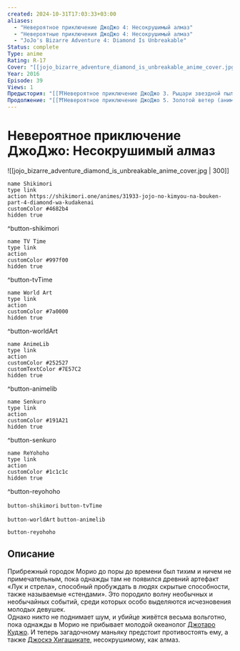 ```yaml
---
created: 2024-10-31T17:03:33+03:00
aliases:
  - "Невероятное приключение ДжоДжо 4: Несокрушимый алмаз"
  - "Невероятные приключения ДжоДжо 4: Несокрушимый алмаз"
  - "JoJo's Bizarre Adventure 4: Diamond Is Unbreakable"
Status: complete
Type: anime
Rating: R-17
Cover: "[[jojo_bizarre_adventure_diamond_is_unbreakable_anime_cover.jpg]]"
Year: 2016
Episode: 39
Views: 1
Предыстория: "[[⛩️Невероятное приключение ДжоДжо 3. Рыцари звездной пыли 2 (аниме)]]"
Продолжение: "[[⛩️Невероятное приключение ДжоДжо 5. Золотой ветер (аниме)]]"
---
```


# Невероятное приключение ДжоДжо: Несокрушимый алмаз

![[jojo_bizarre_adventure_diamond_is_unbreakable_anime_cover.jpg | 300]]

```button
name Shikimori
type link
action https://shikimori.one/animes/31933-jojo-no-kimyou-na-bouken-part-4-diamond-wa-kudakenai
customColor #4682b4
hidden true
```
^button-shikimori

```button
name TV Time
type link
action 
customColor #997f00
hidden true
```
^button-tvTime

```button
name World Art
type link
action 
customColor #7a0000
hidden true
```
^button-worldArt

```button
name AnimeLib
type link
action 
customColor #252527
customTextColor #7E57C2
hidden true
```
^button-animelib

```button
name Senkuro
type link
action 
customColor #191A21
hidden true
```
^button-senkuro

```button
name ReYohoho
type link
action 
customColor #1c1c1c
hidden true
```
^button-reyohoho



`button-shikimori` `button-tvTime`

`button-worldArt` `button-animelib`

`button-reyohoho`

## Описание

Прибрежный городок Морио до поры до времени был тихим и ничем не примечательным, пока однажды там не появился древний артефакт «Лук и стрела», способный пробуждать в людях скрытые способности, также называемые «стендами». Это породило волну необычных и необычайных событий, среди которых особо выделяются исчезновения молодых девушек.  
Однако никто не поднимает шум, и убийце живётся весьма вольготно, пока однажды в Морио не прибывает молодой океанолог [Джотаро Куджо](https://shikimori.one/characters/4003-joutarou-kuujou). И теперь загадочному маньяку предстоит противостоять ему, а также [Джоскэ Хигашикате](https://shikimori.one/characters/13085-jousuke-higashikata), несокрушимому, как алмаз.
